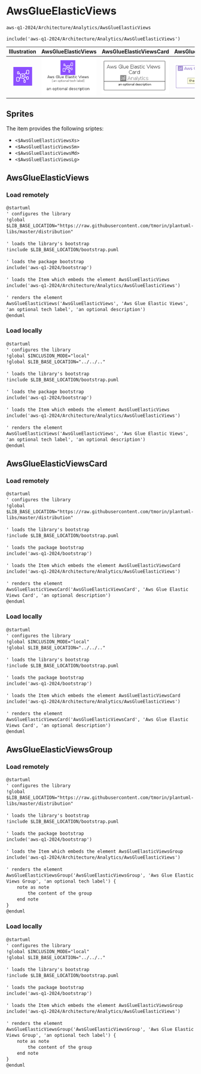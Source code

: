 # AwsGlueElasticViews


```text
aws-q1-2024/Architecture/Analytics/AwsGlueElasticViews
```

```text
include('aws-q1-2024/Architecture/Analytics/AwsGlueElasticViews')
```



| Illustration | AwsGlueElasticViews | AwsGlueElasticViewsCard | AwsGlueElasticViewsGroup |
| :---: | :---: | :---: | :---: |
| ![illustration for Illustration](../../../aws-q1-2024/Architecture/Analytics/AwsGlueElasticViews.png) | ![illustration for AwsGlueElasticViews](../../../aws-q1-2024/Architecture/Analytics/AwsGlueElasticViews.Local.png) | ![illustration for AwsGlueElasticViewsCard](../../../aws-q1-2024/Architecture/Analytics/AwsGlueElasticViewsCard.Local.png) | ![illustration for AwsGlueElasticViewsGroup](../../../aws-q1-2024/Architecture/Analytics/AwsGlueElasticViewsGroup.Local.png) |



## Sprites
The item provides the following sriptes:

- `<$AwsGlueElasticViewsXs>`
- `<$AwsGlueElasticViewsSm>`
- `<$AwsGlueElasticViewsMd>`
- `<$AwsGlueElasticViewsLg>`





## AwsGlueElasticViews

### Load remotely
```plantuml
@startuml
' configures the library
!global $LIB_BASE_LOCATION="https://raw.githubusercontent.com/tmorin/plantuml-libs/master/distribution"

' loads the library's bootstrap
!include $LIB_BASE_LOCATION/bootstrap.puml

' loads the package bootstrap
include('aws-q1-2024/bootstrap')

' loads the Item which embeds the element AwsGlueElasticViews
include('aws-q1-2024/Architecture/Analytics/AwsGlueElasticViews')

' renders the element
AwsGlueElasticViews('AwsGlueElasticViews', 'Aws Glue Elastic Views', 'an optional tech label', 'an optional description')
@enduml
```

### Load locally
```plantuml
@startuml
' configures the library
!global $INCLUSION_MODE="local"
!global $LIB_BASE_LOCATION="../../.."

' loads the library's bootstrap
!include $LIB_BASE_LOCATION/bootstrap.puml

' loads the package bootstrap
include('aws-q1-2024/bootstrap')

' loads the Item which embeds the element AwsGlueElasticViews
include('aws-q1-2024/Architecture/Analytics/AwsGlueElasticViews')

' renders the element
AwsGlueElasticViews('AwsGlueElasticViews', 'Aws Glue Elastic Views', 'an optional tech label', 'an optional description')
@enduml
```

## AwsGlueElasticViewsCard

### Load remotely
```plantuml
@startuml
' configures the library
!global $LIB_BASE_LOCATION="https://raw.githubusercontent.com/tmorin/plantuml-libs/master/distribution"

' loads the library's bootstrap
!include $LIB_BASE_LOCATION/bootstrap.puml

' loads the package bootstrap
include('aws-q1-2024/bootstrap')

' loads the Item which embeds the element AwsGlueElasticViewsCard
include('aws-q1-2024/Architecture/Analytics/AwsGlueElasticViews')

' renders the element
AwsGlueElasticViewsCard('AwsGlueElasticViewsCard', 'Aws Glue Elastic Views Card', 'an optional description')
@enduml
```

### Load locally
```plantuml
@startuml
' configures the library
!global $INCLUSION_MODE="local"
!global $LIB_BASE_LOCATION="../../.."

' loads the library's bootstrap
!include $LIB_BASE_LOCATION/bootstrap.puml

' loads the package bootstrap
include('aws-q1-2024/bootstrap')

' loads the Item which embeds the element AwsGlueElasticViewsCard
include('aws-q1-2024/Architecture/Analytics/AwsGlueElasticViews')

' renders the element
AwsGlueElasticViewsCard('AwsGlueElasticViewsCard', 'Aws Glue Elastic Views Card', 'an optional description')
@enduml
```

## AwsGlueElasticViewsGroup

### Load remotely
```plantuml
@startuml
' configures the library
!global $LIB_BASE_LOCATION="https://raw.githubusercontent.com/tmorin/plantuml-libs/master/distribution"

' loads the library's bootstrap
!include $LIB_BASE_LOCATION/bootstrap.puml

' loads the package bootstrap
include('aws-q1-2024/bootstrap')

' loads the Item which embeds the element AwsGlueElasticViewsGroup
include('aws-q1-2024/Architecture/Analytics/AwsGlueElasticViews')

' renders the element
AwsGlueElasticViewsGroup('AwsGlueElasticViewsGroup', 'Aws Glue Elastic Views Group', 'an optional tech label') {
    note as note
        the content of the group
    end note
}
@enduml
```

### Load locally
```plantuml
@startuml
' configures the library
!global $INCLUSION_MODE="local"
!global $LIB_BASE_LOCATION="../../.."

' loads the library's bootstrap
!include $LIB_BASE_LOCATION/bootstrap.puml

' loads the package bootstrap
include('aws-q1-2024/bootstrap')

' loads the Item which embeds the element AwsGlueElasticViewsGroup
include('aws-q1-2024/Architecture/Analytics/AwsGlueElasticViews')

' renders the element
AwsGlueElasticViewsGroup('AwsGlueElasticViewsGroup', 'Aws Glue Elastic Views Group', 'an optional tech label') {
    note as note
        the content of the group
    end note
}
@enduml
```

